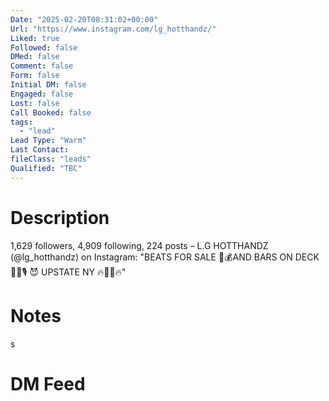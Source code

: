 ```yaml
---
Date: "2025-02-20T08:31:02+00:00"
Url: "https://www.instagram.com/lg_hotthandz/"
Liked: true
Followed: false
DMed: false
Comment: false
Form: false
Initial DM: false
Engaged: false
Lost: false
Call Booked: false
tags:
  - "lead"
Lead Type: "Warm"
Last Contact:
fileClass: "leads"
Qualified: "TBC"
---
```

# Description
1,629 followers, 4,909 following, 224 posts – L.G HOTTHANDZ (@lg_hotthandz) on Instagram: "BEATS FOR SALE 🎹💰AND BARS ON DECK✍🏽🎙 😈 UPSTATE NY 🔥🙌🏽🔥"
# Notes
s
# DM Feed